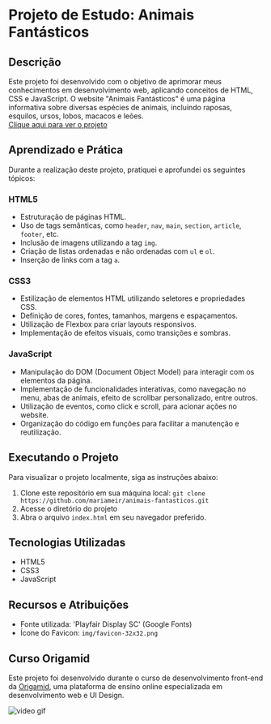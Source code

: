 # Projeto de Estudo: Animais Fantásticos

## Descrição
Este projeto foi desenvolvido com o objetivo de aprimorar meus conhecimentos em desenvolvimento web, aplicando conceitos de HTML, CSS e JavaScript. O website "Animais Fantásticos" é uma página informativa sobre diversas espécies de animais, incluindo raposas, esquilos, ursos, lobos, macacos e leões.
<br>
[Clique aqui para ver o projeto](https://mariameir.github.io/animais-fantasticos/)

## Aprendizado e Prática
Durante a realização deste projeto, pratiquei e aprofundei os seguintes tópicos:

### HTML5
- Estruturação de páginas HTML.
- Uso de tags semânticas, como `header`, `nav`, `main`, `section`, `article`, `footer`, etc.
- Inclusão de imagens utilizando a tag `img`.
- Criação de listas ordenadas e não ordenadas com `ul` e `ol`.
- Inserção de links com a tag `a`.

### CSS3
- Estilização de elementos HTML utilizando seletores e propriedades CSS.
- Definição de cores, fontes, tamanhos, margens e espaçamentos.
- Utilização de Flexbox para criar layouts responsivos.
- Implementação de efeitos visuais, como transições e sombras.

### JavaScript
- Manipulação do DOM (Document Object Model) para interagir com os elementos da página.
- Implementação de funcionalidades interativas, como navegação no menu, abas de animais, efeito de scrollbar personalizado, entre outros.
- Utilização de eventos, como click e scroll, para acionar ações no website.
- Organização do código em funções para facilitar a manutenção e reutilização.

## Executando o Projeto
Para visualizar o projeto localmente, siga as instruções abaixo:

1. Clone este repositório em sua máquina local:
   `git clone https://github.com/mariameir/animais-fantasticos.git`
2. Acesse o diretório do projeto
3. Abra o arquivo `index.html` em seu navegador preferido.

## Tecnologias Utilizadas
- HTML5
- CSS3
- JavaScript

## Recursos e Atribuições
- Fonte utilizada: 'Playfair Display SC' (Google Fonts)
- Ícone do Favicon: `img/favicon-32x32.png`

## Curso Origamid
Este projeto foi desenvolvido durante o curso de desenvolvimento front-end da [Origamid](https://www.origamid.com/), uma plataforma de ensino online especializada em desenvolvimento web e UI Design.

![video gif](https://github.com/mariameir/meuportfolio/assets/52001215/2890df9c-825b-4988-96de-488e89668280)
